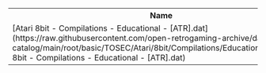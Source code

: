 <table>
<tr><th>Name</th><th>Size</th></tr>
<tr><td>
[Atari 8bit - Compilations - Educational - [ATR].dat](https://raw.githubusercontent.com/open-retrogaming-archive/dat-catalog/main/root/basic/TOSEC/Atari/8bit/Compilations/Educational/[ATR]/Atari 8bit - Compilations - Educational - [ATR].dat)
</td><td>1269</td></tr>
</table>
